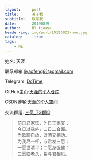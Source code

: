 ```yaml
---
layout:     post
title:      关于我
subtitle:   联系我
date:       20190829
author:     BY tianya
header-img: img/post/20190829-now.jpg
catalog: 	 true
tags:
    - ME 
---
```


姓名: 天涯

联系邮箱:liyaofeng66@gmail.com

Telegram: [DoTime](https://t.me/DoTime)

GitHub主页:[天涯的个人仓库](https://github.com/tianyale)

CSDN博客:[天涯的个人空间](https://me.csdn.net/blog/qq_29267429)

交流群组: [三愿_TG群组](https://t.me/helloWorld233)

> 前日君家饮，昨日王家宴；  
> 今日过我庐，三日三会面。  
> 当歌聊自放，对酒交相劝。  
> 为我尽一杯，与君发三愿：  
> 一愿世清平；二愿身强健：  
> 三愿临老头，数与君相见。  







